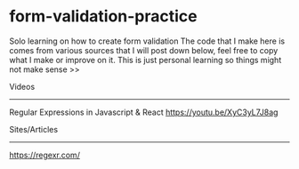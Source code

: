 # form-validation-practice
Solo learning on how to create form validation
The code that I make here is comes from various sources that I will post down below, feel free to copy what I make or improve on it.
This is just personal learning so things might not make sense >>

Videos
________________________________________
Regular Expressions in Javascript & React
https://youtu.be/XyC3yL7J8ag

Sites/Articles
________________________________________
https://regexr.com/                     
<Test out your regular expressions here or find community made expressions>
